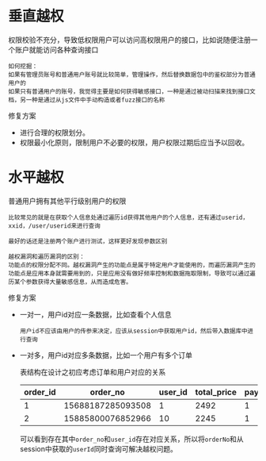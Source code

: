 # 垂直越权

权限校验不充分，导致低权限用户可以访问高权限用户的接口，比如说随便注册一个账户就能访问各种查询接口

```
如何挖掘：
如果有管理员账号和普通用户账号就比较简单，管理操作，然后替换数据包中的鉴权部分为普通用户的
如果只有普通用户的账号，我觉得主要是如何获得敏感接口，一种是通过被动扫描来找到接口文档，另一种是通过从js文件中手动构造或者fuzz接口的名称
```

修复方案

- 进行合理的权限划分。
- 权限最小化原则，限制用户不必要的权限，用户权限过期后应当予以回收。



# 水平越权

普通用户拥有其他平行级别用户的权限

```
比较常见的就是在获取个人信息处通过遍历id获得其他用户的个人信息，还有通过userid，xxid，/user/userid来进行查询

最好的话还是注册两个账户进行测试，这样更好发现参数区别
```

```
越权漏洞和遍历漏洞的区别：
功能点的权限分配不同。越权漏洞产生的功能点是属于特定用户才能使用的，而遍历漏洞产生的功能点是应用本身就需要用到的，只是应用没有做好频率控制和数据拖取限制，导致可以通过遍历某个参数获得大量敏感信息，从而造成危害。
```

修复方案

- 一对一，用户id对应一条数据，比如查看个人信息

  ```
  用户id不应该由用户的传参来决定，应该从session中获取用户id，然后带入数据库中进行查询
  ```

- 一对多，用户id对应多条数据，比如一个用户有多个订单

  表结构在设计之初应考虑订单和用户对应的关系

  | order_id | order_no          | user_id | total_price | pay_status | pay_type | extra_info |
  | -------- | ----------------- | ------- | ----------- | ---------- | -------- | ---------- |
  | 1        | 15688187285093508 | 1       | 2492        | 1          | 2        |            |
  | 2        | 15885800076852966 | 10      | 2245        | 1          | 1        |            |

  可以看到存在其中`order_no`和`user_id`存在对应关系，所以将`orderNo`和从session中获取的`userId`同时查询可解决越权问题。

